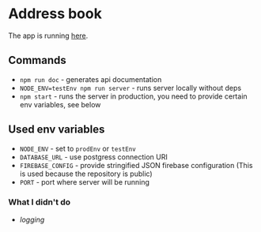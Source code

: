 # Address book
The app is running [here](https://zdebra-address-book-deploy.herokuapp.com/).

## Commands
- `npm run doc` - generates api documentation
- `NODE_ENV=testEnv npm run server` - runs server locally without deps
- `npm start` - runs the server in production, you need to provide certain env variables, see below

## Used env variables
- `NODE_ENV` - set to `prodEnv` or `testEnv`
- `DATABASE_URL` - use postgress connection URI
- `FIREBASE_CONFIG` - provide stringified JSON firebase configuration (This is used because the repository is public)
- `PORT` - port where server will be running

### What I didn't do
- _logging_ 